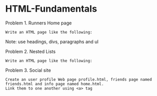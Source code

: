 # HTML-Fundamentals
Problem 1. Runners Home page

    Write an HTML page like the following:

Note: use headings, divs, paragraphs and ul


Problem 2. Nested Lists

    Write an HTML page like the following:


Problem 3. Social site

    Create an user profile Web page profile.html, friends page named friends.html and info page named home.html.
    Link them to one another using <a> tag

